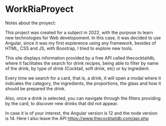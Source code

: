 # WorkRiaProyect

Notes about the proyect:

This project was created for a subject in 2022, with the purpose to learn new technologies for
Web developoment. In this case, it was decided to use Angular, since it was my first expierence
using any framework, besides of HTML, CSS and JS, with Boostrap, I tried to explore new tools.

This site displays information provided by a free API called
thecocktaildb, where it facilitates the search for drink recipes, being able to filter by
name of the drink, by type of drink (Cocktail, soft drink, etc) or by ingredient.

Every time we search for a card, that is, a drink, it will open a modal where it indicates the category, 
the ingredients, the proportions, the glass and how it should be prepared
the drink.

Also, once a drink is selected, you can navigate through the filters providing
by the card, to discover new drinks that did not appear.

In case it is of your interest, the Angular version is 12 and the node version is 14.
Here I also leave the API https://www.thecocktaildb.com/api.php
